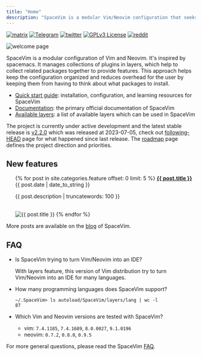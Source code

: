 ```yaml
---
title: "Home"
description: "SpaceVim is a modular Vim/Neovim configuration that seeks to provide layer feature."
---
```


[![matrix](https://img.spacevim.org/spacevim-matrix.svg)](https://app.element.io/#/room/#spacevim:matrix.org)
[![Telegram](https://img.spacevim.org/telegram-spacevim.svg)](https://t.me/SpaceVim/)
[![twitter](https://img.spacevim.org/twitter.svg)](https://twitter.com/SpaceVim)
[![GPLv3 License](https://img.spacevim.org/license-GPLv3-blue.svg)](development/#license)
[![reddit](https://img.spacevim.org/reddit.svg)](https://www.reddit.com/r/SpaceVim/)

![welcome page](https://img.spacevim.org/release-v2.2.0.png)

SpaceVim is a modular configuration of Vim and Neovim.
It's inspired by spacemacs. It manages collections of plugins in layers,
which help to collect related packages together to provide features.
This approach helps keep the configuration organized and reduces
overhead for the user by keeping them from having to think about
what packages to install.

- [Quick start guide](quick-start-guide/): installation, configuration, and learning resources for SpaceVim
- [Documentation](documentation/): the primary official documentation of SpaceVim
- [Available layers](layers/): a list of available layers which can be used in SpaceVim

The project is currently under active development and the latest stable release is [v2.2.0](https://spacevim.org/SpaceVim-release-v2.2.0/) which was released at 2023-07-05,
check out [following-HEAD](following-head/) page for what happened since last release. The [roadmap](roadmap/) page defines the project direction and priorities.

## New features

<ul>
    {% for post in site.categories.feature offset: 0 limit: 5  %}
               <strong><a href="{{ post.url }}">{{ post.title }}</a></strong>
               <br>
               <span class="post-date">{{ post.date | date_to_string }}</span>
               <p>{{ post.description | truncatewords: 100 }}</p>
               <br>
               <img alt="{{ post.title }}" src="{{ post.image }}">
    {% endfor %}
</ul>

More posts are available on the [blog](blog/) of SpaceVim.

## FAQ

- Is SpaceVim trying to turn Vim/Neovim into an IDE?

  With layers feature, this version of Vim distribution try to turn Vim/Neovim into an IDE for many languages.

- How many programming languages does SpaceVim support?

  ```
  ~/.SpaceVim> ls autoload/SpaceVim/layers/lang | wc -l
  87
  ```

- Which Vim and Neovim versions are tested with SpaceVim?

  - vim: `7.4.1185`, `7.4.1689`, `8.0.0027`, `9.1.0196`
  - neovim: `0.7.2`, `0.8.0`, `0.9.5`

For more general questions, please read the SpaceVim [FAQ](faq/).

<!-- vim:set nowrap: -->
